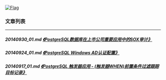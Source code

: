 <a rel=nofollow href=http://info.flagcounter.com/h9V1  ><img src=http://s03.flagcounter.com/count/h9V1/bg_FFFFFF/txt_000000/border_CCCCCC/columns_2/maxflags_12/viewers_0/labels_0/pageviews_0/flags_0/  alt=Flag Counter  border=0  ></a>
### 文章列表  
----  
##### 20140930_01.md   [《PostgreSQL数据库在上市公司重要应用中的SOX审计》](20140930_01.md)  
##### 20140924_01.md   [《PostgreSQL Windows AD认证配置》](20140924_01.md)  
##### 20140917_01.md   [《PostgreSQL 触发器应用 - (触发器WHEN)前置条件过滤跟踪目标记录》](20140917_01.md)  
